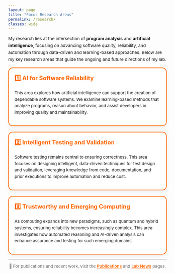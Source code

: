 ```yaml
---
layout: page
title: "Focus Research Areas"
permalink: /research/
classes: wide
---
```


<style>
  .research-grid {
    display: grid;
    grid-template-columns: repeat(12, 1fr);
    gap: 18px;
  }
  @media (max-width:1024px){ .research-grid{ grid-template-columns: repeat(6,1fr);} }
  @media (max-width:640px){ .research-grid{ grid-template-columns: repeat(2,1fr);} }

  .research-card {
    grid-column: span 6;
    background: #fff;
    border: 2px solid #ff6600;
    border-radius: 14px;
    padding: 18px;
    box-shadow: 0 6px 18px rgba(0,0,0,0.06);
  }
  .research-card h3 {
    margin-top: 0;
    color: #ff6600;
    font-size: 1.15rem;
  }
  .research-card p {
    margin-top: 8px;
    font-size: 0.95em;
    line-height: 1.55;
  }
</style>

<p style="font-size:0.98em; line-height:1.6;">
  My research lies at the intersection of <strong>program analysis</strong> and <strong>artificial intelligence</strong>, 
  focusing on advancing software quality, reliability, and automation through data-driven and learning-based approaches.
  Below are my key research areas that guide the ongoing and future directions of my lab.
</p>

<div class="research-grid">

  <section class="research-card">
    <h3>1️⃣ AI for Software Reliability</h3>
    <p>
      This area explores how artificial intelligence can support the creation of dependable software systems.
      We examine learning-based methods that analyze programs, reason about behavior, and assist developers in improving quality and maintainability.
    </p>
  </section>

  <section class="research-card">
    <h3>2️⃣ Intelligent Testing and Validation</h3>
    <p>
      Software testing remains central to ensuring correctness. 
      This area focuses on designing intelligent, data-driven techniques for test design and validation,
      leveraging knowledge from code, documentation, and prior executions to improve automation and reduce cost.
    </p>
  </section>

  <section class="research-card">
    <h3>3️⃣ Trustworthy and Emerging Computing</h3>
    <p>
      As computing expands into new paradigms, such as quantum and hybrid systems,
      ensuring reliability becomes increasingly complex. 
      This area investigates how automated reasoning and AI-driven analysis can enhance assurance and testing for such emerging domains.
    </p>
  </section>

</div>

---

<p style="text-align:center; font-size:0.95em; color:#666;">
  🧠 For publications and recent work, visit the 
  <a href="/publications/" style="color:#ff6600; font-weight:600;">Publications</a> and 
  <a href="/news/" style="color:#ff6600; font-weight:600;">Lab News</a> pages.
</p>
